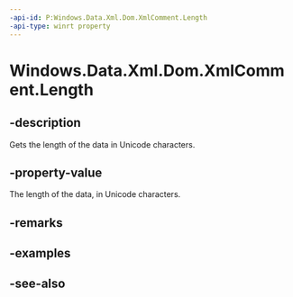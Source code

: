 ----api-id: P:Windows.Data.Xml.Dom.XmlComment.Length
-api-type: winrt property
---<!-- Property syntaxpublic uint Length { get; }--># Windows.Data.Xml.Dom.XmlComment.Length## -descriptionGets the length of the data in Unicode characters.## -property-valueThe length of the data, in Unicode characters.## -remarks## -examples## -see-also